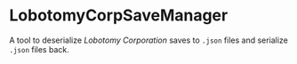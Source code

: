 # LobotomyCorpSaveManager
A tool to deserialize *Lobotomy Corporation* saves to `.json` files and serialize `.json` files back.
